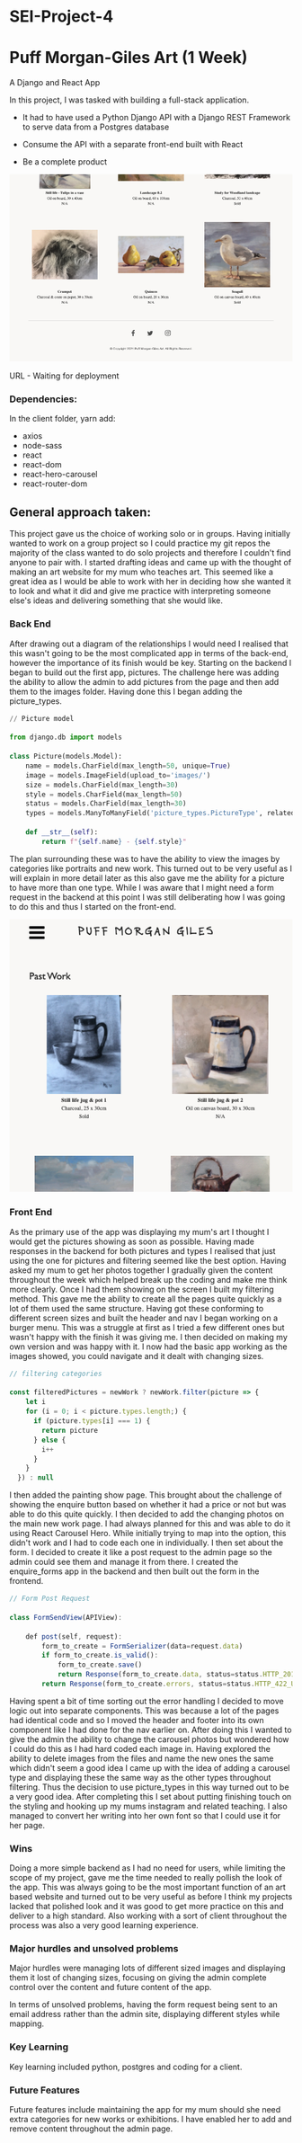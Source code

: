 # SEI-Project-4

# Puff Morgan-Giles Art (1 Week)

A Django and React App

In this project, I was tasked with building a full-stack application.

- It had to have used a Python Django API with a Django REST Framework to serve data from a Postgres database

- Consume the API with a separate front-end built with React

- Be a complete product


![Picture](tablet-size.png)


URL - Waiting for deployment

### Dependencies:

In the client folder, yarn add:

- axios
- node-sass
- react
- react-dom
- react-hero-carousel
- react-router-dom


## General approach taken:

This project gave us the choice of working solo or in groups. Having initially wanted to work on a group project so I could practice my git repos the majority of the class wanted to do solo projects and therefore I couldn't find anyone to pair with. I started drafting ideas and came up with the thought of making an art website for my mum who teaches art. This seemed like a great idea as I would be able to work with her in deciding how she wanted it to look and what it did and give me practice with interpreting someone else's ideas and delivering something that she would like.

### Back End

After drawing out a diagram of the relationships I would need I realised that this wasn't going to be the most complicated app in terms of the back-end, however the importance of its finish would be key. Starting on the backend I began to build out the first app, pictures. The challenge here was adding the ability to allow the admin to add pictures from the page and then add them to the images folder. Having done this I began adding the picture_types.

```Python
// Picture model 

from django.db import models

class Picture(models.Model):
    name = models.CharField(max_length=50, unique=True)
    image = models.ImageField(upload_to='images/')
    size = models.CharField(max_length=30)
    style = models.CharField(max_length=50)
    status = models.CharField(max_length=30)
    types = models.ManyToManyField('picture_types.PictureType', related_name="pictures")

    def __str__(self):
        return f"{self.name} - {self.style}"     
```

The plan surrounding these was to have the ability to view the images by categories like portraits and new work. This turned out to be very useful as I will explain in more detail later as this also gave me the ability for a picture to have more than one type. While I was aware that I might need a form request in the backend at this point I was still deliberating how I was going to do this and thus I started on the front-end.

![Picture](p-w-duo-sizing.png)

### Front End

As the primary use of the app was displaying my mum's art I thought I would get the pictures showing as soon as possible. Having made responses in the backend for both pictures and types I realised that just using the one for pictures and filtering seemed like the best option. Having asked my mum to get her photos together I gradually given the content throughout the week which helped break up the coding and make me think more clearly. Once I had them showing on the screen I built my filtering method. This gave me the ability to create all the pages quite quickly as a lot of them used the same structure. Having got these conforming to different screen sizes and built the header and nav I began working on a burger menu. This was a struggle at first as I tried a few different ones but wasn't happy with the finish it was giving me. I then decided on making my own version and was happy with it. I now had the basic app working as the images showed, you could navigate and it dealt with changing sizes.

```JavaScript
// filtering categories

const filteredPictures = newWork ? newWork.filter(picture => {
    let i
    for (i = 0; i < picture.types.length;) {
      if (picture.types[i] === 1) {
        return picture
      } else {
        i++
      }
    }
  }) : null
```

I then added the painting show page. This brought about the challenge of showing the enquire button based on whether it had a price or not but was able to do this quite quickly. I then decided to add the changing photos on the main new work page. I had always planned for this and was able to do it using React Carousel Hero. While initially trying to map into the option, this didn't work and I had to code each one in individually. I then set about the form. I decided to create it like a post request to the admin page so the admin could see them and manage it from there. I created the enquire_forms app in the backend and then built out the form in the frontend. 

```JavaScript
// Form Post Request

class FormSendView(APIView):

    def post(self, request):
        form_to_create = FormSerializer(data=request.data)
        if form_to_create.is_valid():
            form_to_create.save()
            return Response(form_to_create.data, status=status.HTTP_201_CREATED)
        return Response(form_to_create.errors, status=status.HTTP_422_UNPROCESSABLE_ENTITY)
```

Having spent a bit of time sorting out the error handling I decided to move logic out into separate components. This was because a lot of the pages had identical code and so I moved the header and footer into its own component like I had done for the nav earlier on. After doing this I wanted to give the admin the ability to change the carousel photos but wondered how I could do this as I had hard coded each image in. Having explored the ability to delete images from the files and name the new ones the same which didn't seem a good idea I came up with the idea of adding a carousel type and displaying these the same way as the other types throughout filtering. Thus the decision to use picture_types in this way turned out to be a very good idea. After completing this I set about putting finishing touch on the styling and hooking up my mums instagram and related teaching. I also managed to convert her writing into her own font so that I could use it for her page.

### Wins

Doing a more simple backend as I had no need for users, while limiting the scope of my project, gave me the time needed to really pollish the look of the app. This was always going to be the most important function of an art based website and turned out to be very useful as before I think my projects lacked that polished look and it was good to get more practice on this and deliver to a high standard. Also working with a sort of client throughout the process was also a very good learning experience.

### Major hurdles and unsolved problems

Major hurdles were managing lots of different sized images and displaying them it lost of changing sizes, focusing on giving the admin complete control over the content and future content of the app.

In terms of unsolved problems, having the form request being sent to an email address rather than the admin site, displaying different styles while mapping.

### Key Learning

Key learning included python, postgres and coding for a client.

### Future Features

Future features include maintaining the app for my mum should she need extra categories for new works or exhibitions. I have enabled her to add and remove content throughout the admin page. 

